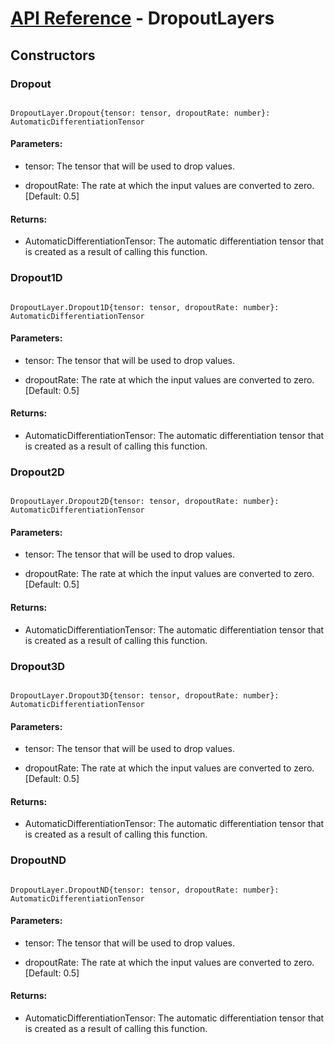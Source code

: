 # [API Reference](../API.md) - DropoutLayers

## Constructors

### Dropout

```

DropoutLayer.Dropout{tensor: tensor, dropoutRate: number}: AutomaticDifferentiationTensor

```

#### Parameters:

* tensor: The tensor that will be used to drop values.

* dropoutRate: The rate at which the input values are converted to zero. [Default: 0.5]

#### Returns:

* AutomaticDifferentiationTensor: The automatic differentiation tensor that is created as a result of calling this function.

### Dropout1D

```

DropoutLayer.Dropout1D{tensor: tensor, dropoutRate: number}: AutomaticDifferentiationTensor

```

#### Parameters:

* tensor: The tensor that will be used to drop values.

* dropoutRate: The rate at which the input values are converted to zero. [Default: 0.5]

#### Returns:

* AutomaticDifferentiationTensor: The automatic differentiation tensor that is created as a result of calling this function.

### Dropout2D

```

DropoutLayer.Dropout2D{tensor: tensor, dropoutRate: number}: AutomaticDifferentiationTensor

```

#### Parameters:

* tensor: The tensor that will be used to drop values.

* dropoutRate: The rate at which the input values are converted to zero. [Default: 0.5]

#### Returns:

* AutomaticDifferentiationTensor: The automatic differentiation tensor that is created as a result of calling this function.

### Dropout3D

```

DropoutLayer.Dropout3D{tensor: tensor, dropoutRate: number}: AutomaticDifferentiationTensor

```

#### Parameters:

* tensor: The tensor that will be used to drop values.

* dropoutRate: The rate at which the input values are converted to zero. [Default: 0.5]

#### Returns:

* AutomaticDifferentiationTensor: The automatic differentiation tensor that is created as a result of calling this function.

### DropoutND

```

DropoutLayer.DropoutND{tensor: tensor, dropoutRate: number}: AutomaticDifferentiationTensor

```

#### Parameters:

* tensor: The tensor that will be used to drop values.

* dropoutRate: The rate at which the input values are converted to zero. [Default: 0.5]

#### Returns:

* AutomaticDifferentiationTensor: The automatic differentiation tensor that is created as a result of calling this function.
